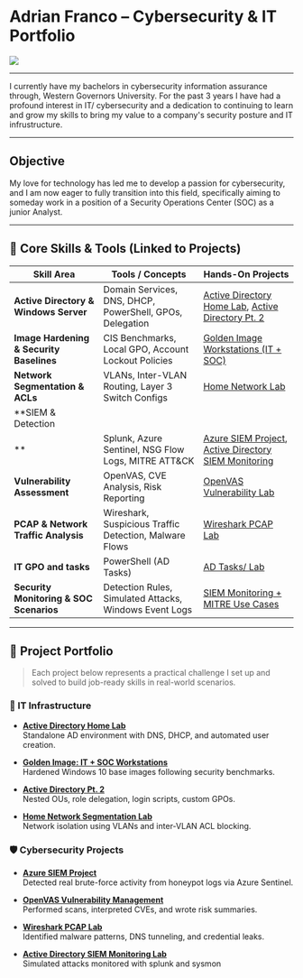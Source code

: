 # Adrian Franco – Cybersecurity & IT Portfolio  

<a href="https://www.linkedin.com/in/adrian-franco-460793200/">
  <img src="https://img.shields.io/badge/-LinkedIn-0072b1?&style=for-the-badge&logo=linkedin&logoColor=white" />
</a>

---

I currently have my bachelors in cybersecurity information assurance through, Western Governors University. For the past 3 years I have had a profound interest in IT/ cybersecurity and a dedication to continuing to learn and grow my skills to bring my value to a company's security posture and IT infrustructure.

---

## Objective

My love for technology has led me to develop a passion for cybersecurity, and I am now eager to fully transition into this field, specifically aiming to someday work in a position of a Security Operations Center (SOC) as a junior Analyst.

---

## 🔐 Core Skills & Tools (Linked to Projects)

| Skill Area | Tools / Concepts | Hands-On Projects |
|------------|------------------|-------------------|
| **Active Directory & Windows Server** | Domain Services, DNS, DHCP, PowerShell, GPOs, Delegation | [Active Directory Home Lab](https://github.com/AdrianFranc0/Active-Directory-Home-Lab), [Active Directory Pt. 2](https://github.com/AdrianFranc0/ActiveDirectory.Pt2) |
| **Image Hardening & Security Baselines** | CIS Benchmarks, Local GPO, Account Lockout Policies | [Golden Image Workstations (IT + SOC)](https://github.com/AdrianFranc0/Golden-Image-IT-and-SOC-Workstations) |
| **Network Segmentation & ACLs** | VLANs, Inter-VLAN Routing, Layer 3 Switch Configs | [Home Network Lab](https://github.com/AdrianFranc0/Network-Home-Lab) |
| **SIEM & Detection 
** | Splunk, Azure Sentinel, NSG Flow Logs, MITRE ATT&CK | [Azure SIEM Project](https://github.com/AdrianFranc0/Azure-SIEM-Project), [Active Directory SIEM Monitoring](https://github.com/AdrianFranc0/ActiveDirectory_SIEM_Monitoring) |
| **Vulnerability Assessment** | OpenVAS, CVE Analysis, Risk Reporting | [OpenVAS Vulnerability Lab](https://github.com/AdrianFranc0/OpenVAS-Vulnerability-Management-Lab) |
| **PCAP & Network Traffic Analysis** | Wireshark, Suspicious Traffic Detection, Malware Flows | [Wireshark PCAP Lab](https://github.com/AdrianFranc0/Wireshark-network-PCAP-analysis-Lab-VM) |
| **IT GPO and tasks** | PowerShell (AD Tasks) | [AD Tasks/ Lab](https://github.com/AdrianFranc0/ActiveDirectory.Pt2) |
| **Security Monitoring & SOC Scenarios** | Detection Rules, Simulated Attacks, Windows Event Logs | [SIEM Monitoring + MITRE Use Cases](https://github.com/AdrianFranc0/ActiveDirectory_SIEM_Monitoring) |

---

## 📁 Project Portfolio

> Each project below represents a practical challenge I set up and solved to build job-ready skills in real-world scenarios.

### 🔧 IT Infrastructure

- **[Active Directory Home Lab](https://github.com/AdrianFranc0/Active-Directory-Home-Lab)**  
  Standalone AD environment with DNS, DHCP, and automated user creation.

- **[Golden Image: IT + SOC Workstations](https://github.com/AdrianFranc0/Golden-Image-IT-and-SOC-Workstations)**  
  Hardened Windows 10 base images following security benchmarks.

- **[Active Directory Pt. 2](https://github.com/AdrianFranc0/ActiveDirectory.Pt2)**  
  Nested OUs, role delegation, login scripts, custom GPOs.

- **[Home Network Segmentation Lab](https://github.com/AdrianFranc0/Network-Home-Lab)**  
  Network isolation using VLANs and inter-VLAN ACL blocking.

### 🛡️ Cybersecurity Projects

- **[Azure SIEM Project](https://github.com/AdrianFranc0/Azure-SIEM-Project)**  
  Detected real brute-force activity from honeypot logs via Azure Sentinel.

- **[OpenVAS Vulnerability Management](https://github.com/AdrianFranc0/OpenVAS-Vulnerability-Management-Lab)**  
  Performed scans, interpreted CVEs, and wrote risk summaries.

- **[Wireshark PCAP Lab](https://github.com/AdrianFranc0/Wireshark-network-PCAP-analysis-Lab-VM)**  
  Identified malware patterns, DNS tunneling, and credential leaks.

- **[Active Directory SIEM Monitoring Lab](https://github.com/AdrianFranc0/ActiveDirectory_SIEM_Monitoring)**  
  Simulated attacks monitored with splunk and sysmon
